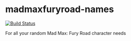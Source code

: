 # madmaxfuryroad-names

[![Build Status](https://travis-ci.org/escherina/madmaxfuryroad-names.svg?branch=master)](https://travis-ci.org/escherina/madmaxfuryroad-names)

For all your random Mad Max: Fury Road character needs
